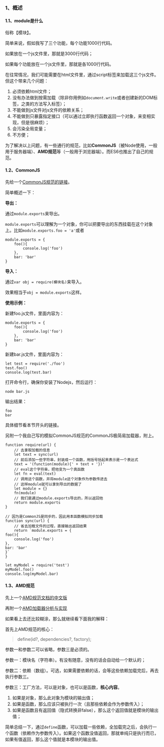 <h3>1、概述</h3>

<h4>1.1、module是什么</h4>

俗称【模块】。

简单来说，假如我写了三个功能，每个功能1000行代码。

如果放在一个js文件里，那就是3000行代码；

如果每个功能放在一个js文件里，那就是各1000行代码。

在往常情况，我们可能需要在html文件里，通过script标签来加载这三个js文件。但这个带来几个问题：

1. 必须依赖html文件；
2. 没有办法做到按需加载（除非你用例如``document.write``或者创建新的DOM标签，之类的方法写入标签）；
3. 不能做到js文件对js文件的依赖关系；
4. 不能做到只暴露指定接口（可以通过立即执行函数返回一个对象，来变相实现，但是很麻烦）；
5. 会污染全局变量；
6. 不方便；

为了解决以上问题，有一些通行的规范，比如**CommonJS**（被Node使用，一般用于服务器端）、**AMD规范**等（一般用于浏览器端）。而ES6也推出了自己的规范。

<h4>1.2、CommonJS</h4>

先给一个[CommonJS规范的链接](http://javascript.ruanyifeng.com/nodejs/module.html)。

简单概述一下：

**导出：**

通过``module.exports``来导出。

``module.exports``可以理解为一个对象，你可以把要导出的东西挂载在这个对象上。比如``module.exports.foo = 'a'``或者

```
module.exports = {
    foo(){
        console.log('foo')
    },
    bar: 'bar'
}
```

**导入：**

通过``var obj = require(模块名)``来导入。

效果相当于``obj = module.exports``这样。

**使用示例：**

新建foo.js文件，里面内容为：

```
module.exports = {
    foo(){
        console.log('foo')
    },
    bar: 'bar'
}
```

新建bar.js文件，里面内容为：

```
let test = require('./foo')
test.foo()
console.log(test.bar)
```

打开命令行，确保你安装了Nodejs，然后运行：

```
node bar.js
```

输出结果：

```
foo
bar
```

具体细节看本节开头的链接。

另附一个我自己写的模拟CommonJS规范的CommonJS极简易加载器，附上。

```
function require(url) {
    // 去拿取加载的信息
    let text = sync(url)
    // 前后添加一些字符串，封装成一个函数，用括号括起来表示是一个表达式
    text = '(function(module){' + text + '})'
    // eval这个字符串，把他变为一个真函数
    let fn = eval(text)
    // 调用这个函数，并将module这个对象作为参数传进去
    // 这样module就可以拿到导出的数据了
    let module = {}
    fn(module)
    // 我们是通过module.exports导出的，所以返回他
    return module.exports
}

// 因为是CommonJS是同步的，因此用本函数模拟同步加载
function sync(url) {
    // 省去加载文件的过程，直接输出返回结果
    return `module.exports = {
foo(){
    console.log('foo')
},
bar: 'bar'
}`
}

let myModel = require('test')
myModel.foo()
console.log(myModel.bar)
```

<h4>1.3、AMD规范</h4>

先上一个[AMD规范文档的中文版](https://github.com/amdjs/amdjs-api/wiki/AMD-(%E4%B8%AD%E6%96%87%E7%89%88))

再附一个[AMD加载器分析与实现](https://github.com/creeperyang/blog/issues/17)

如果看上去还比较糊涂，那么就继续看下面我的解释：

首先上AMD规范的核心：

>define(id?, dependencies?, factory);

参数一和参数二可以省略，参数三是必须的。

参数一：模块名（字符串）。有没有随意，没有的话会自动给一个默认的；

参数二：依赖（数组）。可选，如果需要依赖的话，会等这些依赖加载完后，再去执行参数三。

参数三：工厂方法，可以是对象，也可以是函数，**核心内容**。

1. 如果是对象，那么此对象为模块的输出值；
2. 如果是函数，那么应该只被执行一次（且那些依赖会作为参数传入）；
3. 如果是函数且有返回值（隐式转换非false），那么这个返回值就是模块的输出值；

简单总结一下，通过``define``函数，可以加载一些依赖，全加载完之后，会执行一个函数（依赖作为参数传入）。如果这个函数没值返回，那就单纯只是执行而已，如果有值返回，那么这个值就是本模块的输出值。

